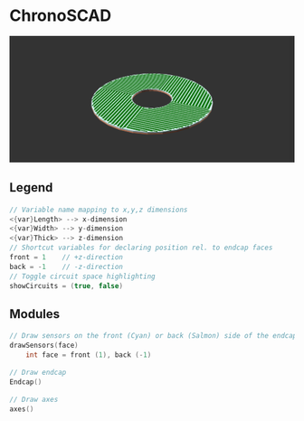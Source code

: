 # ChronoSCAD
![alt text](https://github.com/jkguiang/ChronoSCAD/blob/master/docs/sensors-endcap.png)
## Legend
```cpp
// Variable name mapping to x,y,z dimensions
<{var}Length> --> x-dimension
<{var}Width> --> y-dimension
<{var}Thick> --> z-dimension
// Shortcut variables for declaring position rel. to endcap faces
front = 1    // +z-direction
back = -1    // -z-direction
// Toggle circuit space highlighting
showCircuits = (true, false)
```
## Modules
```cpp
// Draw sensors on the front (Cyan) or back (Salmon) side of the endcap
drawSensors(face)
    int face = front (1), back (-1)
```
```cpp
// Draw endcap
Endcap()
```
```cpp
// Draw axes
axes()
```
